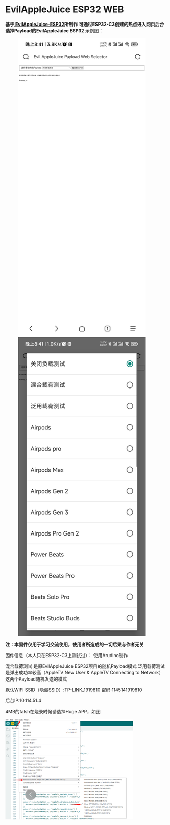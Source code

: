 # EvilAppleJuice ESP32 WEB
**基于[ EvilAppleJuice-ESP32](https://github.com/ckcr4lyf/EvilAppleJuice-ESP32)所制作**
**可通过ESP32-C3创建的热点进入网页后台选择Payload的EvilAppleJuice ESP32**
示例图：
<figure class="half">  
<img src="https://github.com/Akagicv/EvilAppleJuice-ESP32-WEB/blob/main/img/Screenshot_2.jpg?raw=true" width="400"/>  
<img src="https://github.com/Akagicv/EvilAppleJuice-ESP32-WEB/blob/main/img/Screenshot_1.jpg?raw=true" width="400"/>  
</figure>

**注：本固件仅用于学习交流使用，使用者所造成的一切后果与作者无关**

固件信息（本人只在ESP32-C3上测试过）：
使用Arudino制作

混合载荷测试 是原EvilAppleJuice ESP32项目的随机Payload模式
泛用载荷测试 是弹出成功率较高（AppleTV New User & AppleTV Connecting to Network）这两个Payload随机发送的模式

默认WIFI SSID（隐藏SSID）:TP-LINK_1919810
密码:1145141919810

后台IP:10.114.51.4

4MB的falsh在烧录时候请选择Huge APP，如图

<img src="https://github.com/Akagicv/EvilAppleJuice-ESP32-WEB/blob/main/img/Huge%20APP.png?raw=true" width="400"/>  
